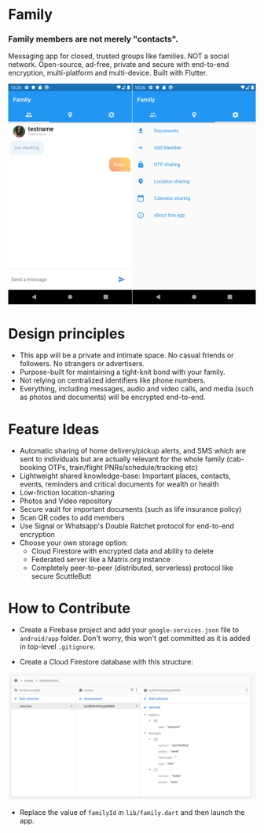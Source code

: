 # Family

### Family members are not merely "contacts".

Messaging app for closed, trusted groups like families. NOT a social network. Open-source, ad-free, private and secure with end-to-end encryption, multi-platform and multi-device. Built with Flutter.

![screenshot](screenshot1.png)

# Design principles

- This app will be a private and intimate space. No casual friends or followers. No strangers or advertisers.
- Purpose-built for maintaining a tight-knit bond with your family.
- Not relying on centralized identifiers like phone numbers.
- Everything, including messages, audio and video calls, and media (such as photos and documents) will be encrypted end-to-end.

# Feature Ideas

- Automatic sharing of home delivery/pickup alerts, and SMS which are sent to individuals but are actually relevant for the whole family (cab-booking  OTPs, train/flight PNRs/schedule/tracking etc)
- Lightweight shared knowledge-base: Important places, contacts, events, reminders and critical documents for wealth or health
- Low-friction location-sharing
- Photos and Video repository
- Secure vault for important documents (such as life insurance policy)
- Scan QR codes to add members
- Use Signal or Whatsapp's Double Ratchet protocol for end-to-end encryption
- Choose your own storage option:
  - Cloud Firestore with encrypted data and ability to delete
  - Federated server like a Matrix.org instance
  - Completely peer-to-peer (distributed, serverless) protocol like secure ScuttleButt

# How to Contribute

- Create a Firebase project and add your `google-services.json` file to `android/app` folder. Don't worry, this won't get committed as it is added in top-level `.gitignore`.

- Create a Cloud Firestore database with this structure:

![db](db.png)

- Replace the value of `familyId` in `lib/family.dart` and then launch the app. 